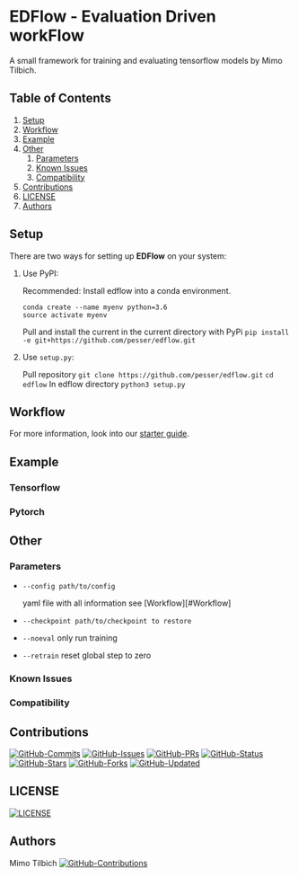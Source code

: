 # EDFlow - Evaluation Driven workFlow

A small framework for training and evaluating tensorflow models by Mimo Tilbich.

## Table of Contents
1. [Setup](#Setup)
2. [Workflow](#Workflow)
3. [Example](#Example)
4. [Other](#Other)
    1. [Parameters](#Parameters)
    2. [Known Issues](#Known-Issues)
    3. [Compatibility](#Compatibility)
5. [Contributions](#Contributions)
6. [LICENSE](#LICENSE)
7. [Authors](#Authors)

## Setup

There are two ways for setting up **EDFlow** on your system:

1. Use PyPI:

    Recommended: Install edflow into a conda environment.
    ```
    conda create --name myenv python=3.6
    source activate myenv
    ```
    
    Pull and install the current in the current directory with PyPi
    `pip install -e git+https://github.com/pesser/edflow.git`

2. Use `setup.py`:

    Pull repository
    `git clone https://github.com/pesser/edflow.git`
    `cd edflow`
    In edflow directory
    `python3 setup.py`

## Workflow

For more information, look into our [starter guide](link).


## Example

### Tensorflow

### Pytorch


## Other

### Parameters
- `--config path/to/config`

    yaml file with all information see [Workflow][#Workflow]

- `--checkpoint path/to/checkpoint to restore`

- `--noeval`
    only run training

- `--retrain`
    reset global step to zero

### Known Issues

### Compatibility

## Contributions
[![GitHub-Commits][GitHub-Commits]](https://github.com/pesser/edflow/graphs/commit-activity)
[![GitHub-Issues][GitHub-Issues]](https://github.com/pesser/edflow/issues)
[![GitHub-PRs][GitHub-PRs]](https://github.com/pesser/edflow/pulls)
[![GitHub-Status][GitHub-Status]](https://github.com/pesser/edflow/releases)
[![GitHub-Stars][GitHub-Stars]](https://github.com/pesser/edflow/stargazers)
[![GitHub-Forks][GitHub-Forks]](https://github.com/pesser/edflow/network)
[![GitHub-Updated][GitHub-Updated]](https://github.com/pesser/edflow/pulse)

## LICENSE
 
[![LICENSE][LICENSE]](https://raw.githubusercontent.com/pesser/edflow/master/LICENSE)

## Authors

Mimo Tilbich [![GitHub-Contributions][GitHub-Contributions]](https://github.com/pesser/edflow/graphs/contributors)


[GitHub-Status]: https://img.shields.io/github/tag/pesser/edflow.svg?maxAge=86400&logo=github&logoColor=white
[GitHub-Forks]: https://img.shields.io/github/forks/pesser/edflow.svg?logo=github&logoColor=white
[GitHub-Stars]: https://img.shields.io/github/stars/pesser/edflow.svg?logo=github&logoColor=white
[GitHub-Commits]: https://img.shields.io/github/commit-activity/y/pesser/edflow.svg?logo=github&logoColor=white
[GitHub-Issues]: https://img.shields.io/github/issues-closed/pesser/edflow.svg?logo=github&logoColor=white
[GitHub-PRs]: https://img.shields.io/github/issues-pr-closed/pesser/edflow.svg?logo=github&logoColor=white
[GitHub-Contributions]: https://img.shields.io/github/contributors/pesser/edflow.svg?logo=github&logoColor=white
[GitHub-Updated]: https://img.shields.io/github/last-commit/pesser/edflow/master.svg?logo=github&logoColor=white&label=pushed

[LICENSE]: https://img.shields.io/github/license/pesser/edflow.svg
